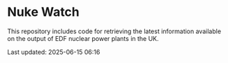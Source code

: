 # Nuke Watch

This repository includes code for retrieving the latest information available on the output of EDF nuclear power plants in the UK.

Last updated: 2025-06-15 06:16